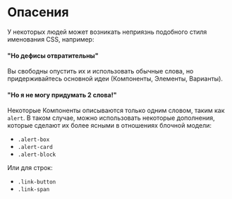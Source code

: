 # Опасения

У некоторых людей может возникать неприязнь подобного стиля именования CSS, например:

#### "Но дефисы отвратительны"

Вы свободны опустить их и использовать обычные слова, но придерживайтесь основной идеи (Компоненты, Элементы, Варианты).

#### "Но я не могу придумать 2 слова!"

Некоторые Компоненты описываются только одним словом, таким как `alert`. В таком случае, можно использовать некоторые дополнения, которые сделают их более ясными в отношениях блочной модели:

  * `.alert-box`
  * `.alert-card`
  * `.alert-block`

  Или для строк:

  * `.link-button`
  * `.link-span`
